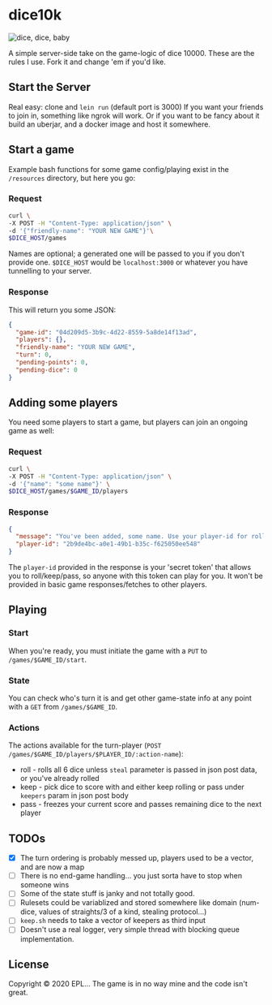 # dice10k

![dice, dice, baby](https://media.giphy.com/media/5DMG5ZkNBvUL6/giphy.gif)

A simple server-side take on the game-logic of dice 10000.
These are the rules I use. Fork it and change 'em if you'd like.

## Start the Server

Real easy: clone and `lein run` (default port is 3000)
If you want your friends to join in, something like ngrok will work. Or if you want to be fancy about it build
an uberjar, and a docker image and host it somewhere.

## Start a game
Example bash functions for some game config/playing exist in the `/resources` directory, but here you go:

### Request
``` bash
curl \
-X POST -H "Content-Type: application/json" \
-d '{"friendly-name": "YOUR NEW GAME"}'\
$DICE_HOST/games
```
Names are optional; a generated one will be passed to you if you don't provide one.
`$DICE_HOST` would be `localhost:3000` or whatever you have tunnelling to your server.

### Response
This will return you some JSON:

``` JSON
{
  "game-id": "04d209d5-3b9c-4d22-8559-5a8de14f13ad",
  "players": {},
  "friendly-name": "YOUR NEW GAME",
  "turn": 0,
  "pending-points": 0,
  "pending-dice": 0
}
```

## Adding some players
You need some players to start a game, but players can join an ongoing game as well:
### Request
``` bash
curl \
-X POST -H "Content-Type: application/json" \
-d '{"name": "some name"}' \
$DICE_HOST/games/$GAME_ID/players
```
### Response

``` JSON
{
  "message": "You've been added, some name. Use your player-id for rolling/passing.",
  "player-id": "2b9de4bc-a0e1-49b1-b35c-f625050ee548"
}
```
The `player-id` provided in the response is your 'secret token' that allows you to roll/keep/pass, so
anyone with this token can play for you. It won't be provided in basic game responses/fetches to other players.

## Playing
### Start
When you're ready, you must initiate the game with a `PUT` to `/games/$GAME_ID/start`.

### State
You can check who's turn it is and get other game-state info at any point with a
`GET` from `/games/$GAME_ID`.

### Actions
The actions available for the turn-player (`POST /games/$GAME_ID/players/$PLAYER_ID/:action-name`):
* roll - rolls all 6 dice unless `steal` parameter is passed in json post data, or you've already rolled
* keep - pick dice to score with and either keep rolling or pass under `keepers` param in json post body
* pass - freezes your current score and passes remaining dice to the next player

## TODOs
* [x] The turn ordering is probably messed up, players used to be a vector, and are now a map
* [ ] There is no end-game handling... you just sorta have to stop when someone wins
* [ ] Some of the state stuff is janky and not totally good.
* [ ] Rulesets could be variablized and stored somewhere like domain (num-dice, values of straights/3 of a kind, stealing protocol...)
* [ ] `keep.sh` needs to take a vector of keepers as third input
* [ ] Doesn't use a real logger, very simple thread with blocking queue implementation.

## License

Copyright © 2020 EPL... The game is in no way mine and the code isn't great.
